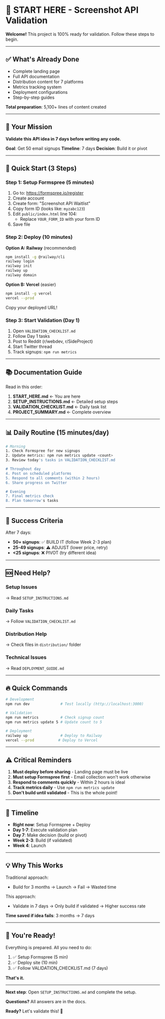 # 🚀 START HERE - Screenshot API Validation

**Welcome!** This project is 100% ready for validation. Follow these steps to begin.

---

## ✅ What's Already Done

- Complete landing page
- Full API documentation
- Distribution content for 7 platforms
- Metrics tracking system
- Deployment configurations
- Step-by-step guides

**Total preparation**: 5,100+ lines of content created

---

## 🎯 Your Mission

**Validate this API idea in 7 days before writing any code.**

**Goal**: Get 50 email signups
**Timeline**: 7 days
**Decision**: Build it or pivot

---

## 🏁 Quick Start (3 Steps)

### Step 1: Setup Formspree (5 minutes)

1. Go to: https://formspree.io/register
2. Create account
3. Create form: "Screenshot API Waitlist"
4. Copy form ID (looks like: `myzabc123`)
5. Edit `public/index.html` line 104:
   - Replace `YOUR_FORM_ID` with your form ID
6. Save file

### Step 2: Deploy (10 minutes)

**Option A: Railway** (recommended)
```bash
npm install -g @railway/cli
railway login
railway init
railway up
railway domain
```

**Option B: Vercel** (easier)
```bash
npm install -g vercel
vercel --prod
```

Copy your deployed URL!

### Step 3: Start Validation (Day 1)

1. Open `VALIDATION_CHECKLIST.md`
2. Follow Day 1 tasks
3. Post to Reddit (r/webdev, r/SideProject)
4. Start Twitter thread
5. Track signups: `npm run metrics`

---

## 📚 Documentation Guide

Read in this order:

1. **START_HERE.md** ← You are here
2. **SETUP_INSTRUCTIONS.md** ← Detailed setup steps
3. **VALIDATION_CHECKLIST.md** ← Daily task list
4. **PROJECT_SUMMARY.md** ← Complete overview

---

## 📊 Daily Routine (15 minutes/day)

```bash
# Morning
1. Check Formspree for new signups
2. Update metrics: npm run metrics update <count>
3. Review today's tasks in VALIDATION_CHECKLIST.md

# Throughout day
4. Post on scheduled platforms
5. Respond to all comments (within 2 hours)
6. Share progress on Twitter

# Evening
7. Final metrics check
8. Plan tomorrow's tasks
```

---

## 🎯 Success Criteria

After 7 days:

- **50+ signups**: ✅ BUILD IT (follow Week 2-3 plan)
- **25-49 signups**: ⚠️ ADJUST (lower price, retry)
- **<25 signups**: ❌ PIVOT (try different idea)

---

## 🆘 Need Help?

### Setup Issues
→ Read `SETUP_INSTRUCTIONS.md`

### Daily Tasks
→ Follow `VALIDATION_CHECKLIST.md`

### Distribution Help
→ Check files in `distribution/` folder

### Technical Issues
→ Read `DEPLOYMENT_GUIDE.md`

---

## 🔥 Quick Commands

```bash
# Development
npm run dev              # Test locally (http://localhost:3000)

# Validation
npm run metrics          # Check signup count
npm run metrics update 5 # Update count to 5

# Deployment
railway up               # Deploy to Railway
vercel --prod           # Deploy to Vercel
```

---

## ⚠️ Critical Reminders

1. **Must deploy before sharing** - Landing page must be live
2. **Must setup Formspree first** - Email collection won't work otherwise
3. **Respond to comments quickly** - Within 2 hours is ideal
4. **Track metrics daily** - Use `npm run metrics update`
5. **Don't build until validated** - This is the whole point!

---

## 📅 Timeline

- **Right now**: Setup Formspree + Deploy
- **Day 1-7**: Execute validation plan
- **Day 7**: Make decision (build or pivot)
- **Week 2-3**: Build (if validated)
- **Week 4**: Launch

---

## 💡 Why This Works

Traditional approach:
- Build for 3 months → Launch → Fail → Wasted time

This approach:
- Validate in 7 days → Only build if validated → Higher success rate

**Time saved if idea fails**: 3 months → 7 days

---

## 🎉 You're Ready!

Everything is prepared. All you need to do:

1. ✅ Setup Formspree (5 min)
2. ✅ Deploy site (10 min)
3. ✅ Follow VALIDATION_CHECKLIST.md (7 days)

**That's it.**

---

**Next step**: Open `SETUP_INSTRUCTIONS.md` and complete the setup.

**Questions?** All answers are in the docs.

**Ready?** Let's validate this! 🚀

